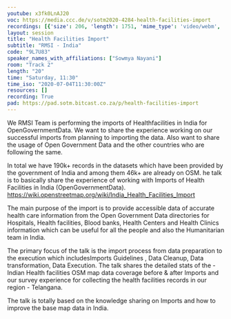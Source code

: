 ```yaml
---
youtube: x3fk0LnAJ20
voc: https://media.ccc.de/v/sotm2020-4284-health-facilities-import
recordings: [{'size': 206, 'length': 1751, 'mime_type': 'video/webm', 'language': 'eng', 'filename': 'sotm2020-4284-eng-Health_Facilities_Import_webm-hd.webm', 'state': 'new', 'folder': 'webm-hd', 'high_quality': True, 'width': 1920, 'height': 1080, 'updated_at': '2020-07-11T00:55:48.837+02:00', 'recording_url': 'https://cdn.media.ccc.de/events/sotm/2020/webm-hd/sotm2020-4284-eng-Health_Facilities_Import_webm-hd.webm', 'url': 'https://media.ccc.de/public/recordings/47398', 'event_url': 'https://media.ccc.de/public/events/fab401a2-0348-518e-9543-27b677d2c85a', 'conference_url': 'https://media.ccc.de/public/conferences/sotm2020'}, {'size': 26, 'length': 1751, 'mime_type': 'audio/mpeg', 'language': 'eng', 'filename': 'sotm2020-4284-eng-Health_Facilities_Import_mp3.mp3', 'state': 'new', 'folder': 'mp3', 'high_quality': False, 'width': 0, 'height': 0, 'updated_at': '2020-07-11T00:39:11.894+02:00', 'recording_url': 'https://cdn.media.ccc.de/events/sotm/2020/mp3/sotm2020-4284-eng-Health_Facilities_Import_mp3.mp3', 'url': 'https://media.ccc.de/public/recordings/47397', 'event_url': 'https://media.ccc.de/public/events/fab401a2-0348-518e-9543-27b677d2c85a', 'conference_url': 'https://media.ccc.de/public/conferences/sotm2020'}, {'size': 59, 'length': 1751, 'mime_type': 'video/mp4', 'language': 'eng', 'filename': 'sotm2020-4284-eng-Health_Facilities_Import_sd.mp4', 'state': 'new', 'folder': 'h264-sd', 'high_quality': False, 'width': 720, 'height': 576, 'updated_at': '2020-07-11T00:33:24.753+02:00', 'recording_url': 'https://cdn.media.ccc.de/events/sotm/2020/h264-sd/sotm2020-4284-eng-Health_Facilities_Import_sd.mp4', 'url': 'https://media.ccc.de/public/recordings/47395', 'event_url': 'https://media.ccc.de/public/events/fab401a2-0348-518e-9543-27b677d2c85a', 'conference_url': 'https://media.ccc.de/public/conferences/sotm2020'}, {'size': 75, 'length': 1751, 'mime_type': 'video/webm', 'language': 'eng', 'filename': 'sotm2020-4284-eng-Health_Facilities_Import_webm-sd.webm', 'state': 'new', 'folder': 'webm-sd', 'high_quality': False, 'width': 720, 'height': 576, 'updated_at': '2020-07-11T00:31:07.590+02:00', 'recording_url': 'https://cdn.media.ccc.de/events/sotm/2020/webm-sd/sotm2020-4284-eng-Health_Facilities_Import_webm-sd.webm', 'url': 'https://media.ccc.de/public/recordings/47394', 'event_url': 'https://media.ccc.de/public/events/fab401a2-0348-518e-9543-27b677d2c85a', 'conference_url': 'https://media.ccc.de/public/conferences/sotm2020'}, {'size': 174, 'length': 1751, 'mime_type': 'video/mp4', 'language': 'eng', 'filename': 'sotm2020-4284-eng-Health_Facilities_Import_hd.mp4', 'state': 'new', 'folder': 'h264-hd', 'high_quality': True, 'width': 1920, 'height': 1080, 'updated_at': '2020-07-11T00:17:14.550+02:00', 'recording_url': 'https://cdn.media.ccc.de/events/sotm/2020/h264-hd/sotm2020-4284-eng-Health_Facilities_Import_hd.mp4', 'url': 'https://media.ccc.de/public/recordings/47390', 'event_url': 'https://media.ccc.de/public/events/fab401a2-0348-518e-9543-27b677d2c85a', 'conference_url': 'https://media.ccc.de/public/conferences/sotm2020'}]
layout: session
title: "Health Facilities Import"
subtitle: "RMSI - India"
code: "9L7U83"
speaker_names_with_affiliations: ["Sowmya Nayani"]
room: "Track 2"
length: "20"
time: "Saturday, 11:30"
time_iso: "2020-07-04T11:30:00Z"
resources: []
recording: True
pad: https://pad.sotm.bitcast.co.za/p/health-facilities-import
---
```

We RMSI Team  is performing the imports of Healthfacilities in India for OpenGovernmentData. We want to share the experience working on our successful imports from planning to importing the data. Also want to share the usage of Open Government Data and the other countries who are following the same. 

In total we have 190k+ records in the datasets which have been provided by the government of India and among them 46k+ are already on OSM. he talk is to basically share the experience of working with Imports of Health Facilities in India (OpenGovernmentData). https://wiki.openstreetmap.org/wiki/India_Health_Facilities_Import 

The main purpose of the import is to provide accessible data of accurate health care information from the Open Government Data directories for Hospitals, Health facilities, Blood banks, Health Centers and Health Clinics information which can be useful for all the people and also the Humanitarian team in India. 

The primary focus of the talk is the import process from data preparation to the execution which includesImports Guidelines , Data Cleanup, Data transformation, Data Execution. The talk shares the detailed stats of the - Indian Health facilities OSM map data coverage before &amp; after Imports and our survey experience for collecting the health facilities records in our region - Telangana.

The talk is totally based on the knowledge sharing on Imports and how to improve the base map data in India.

